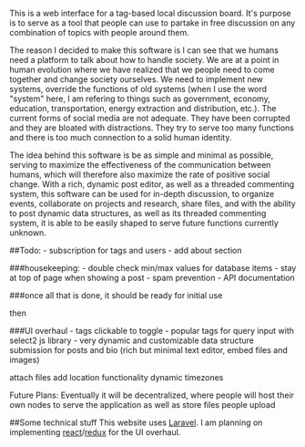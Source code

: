 This is a web interface for a tag-based local discussion board. It's purpose is to serve as a tool that people can use to partake in free discussion on any combination of topics with people around them. 

The reason I decided to make this software is I can see that we humans need a platform to talk about how to handle society. We are at a point in human evolution where we have realized that we people need to come together and change society ourselves. We need to implement new systems, override the functions of old systems (when I use the word "system" here, I am refering to things such as government, economy, education, transportation, energy extraction and distribution, etc.). 
The current forms of social media are not adequate. They have been corrupted and they are bloated with distractions. They try to serve too many functions and there is too much connection to a solid human identity. 

The idea behind this software is be as simple and minimal as possible, serving to maximize the effectiveness of the communication between humans, which will therefore also maximize the rate of positive social change. With a rich, dynamic post editor, as well as a threaded commenting system, this software can be used for in-depth discussion, to organize events, collaborate on projects and research, share files, and with the ability to post dynamic data structures, as well as its threaded commenting system, it is able to be easily shaped to serve future functions currently unknown. 

##Todo:
	- subscription for tags and users
	- add about section
	
###housekeeping:
	- double check min/max values for database items
	- stay at top of page when showing a post
	- spam prevention
	- API documentation
	
	
###once all that is done, it should be ready for initial use
	
	
	
then 

###UI overhaul
	- tags clickable to toggle
	- popular tags for query input with select2 js library
	- very dynamic and customizable data structure submission for posts and bio (rich but minimal text editor, embed files and images)


attach files
add location functionality
dynamic timezones


Future Plans:
	Eventually it will be decentralized, where people will host their own nodes to serve the application as well as store files people upload
	

##Some technical stuff
This website uses [Laravel](https://laravel.com/).
I am planning on implementing [react](https://facebook.github.io/react/)/[redux](http://redux.js.org/) for the UI overhaul. 

